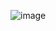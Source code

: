 ![image](https://github.com/AbdelTheGoat/superposition/assets/155133525/3b0ce36d-a510-4fb4-aeb7-b68880940bf6)
